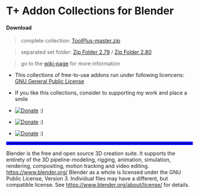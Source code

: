 # T+ Addon Collections for Blender 

 #### Download

   > complete collection: [ToolPlus-master.zip](https://github.com/mkbreuer/ToolPlus/archive/master.zip)

   > separated set folder: [Zip Folder 2.79](https://github.com/mkbreuer/ToolPlus/tree/master/2.79/Sets/zip) / [Zip Folder 2.80](https://github.com/mkbreuer/ToolPlus/tree/master/2.80/Sets/zip)

   > go to the [wiki-page](https://github.com/mkbreuer/ToolPlus/wiki) for more information


* This collections of free-to-use addons run under following licencens: [GNU General Public License](https://www.gnu.org/licenses/gpl-3.0.html) 

* If you like this collections, consider to supporting my work and place a smile

*  [![Donate](https://raw.githubusercontent.com/mkbreuer/ToolPlus/master/references/donate/donate_patreon.png)](https://www.patreon.com/tpc_mkbreuer)   :)

*  [![Donate](https://raw.githubusercontent.com/mkbreuer/ToolPlus/master/references/donate/donate_pp.png)](https://www.paypal.com/cgi-bin/webscr?cmd=_s-xclick&hosted_button_id=WRL57AYRPWDAE&source=url)   :)

*  [![Donate](https://raw.githubusercontent.com/mkbreuer/ToolPlus/master/references/donate/donate_gumroad_.png)](https://gumroad.com/l/tp_courier)   :)

 <hr style="border: 4px solid blue;" />

Blender is the free and open source 3D creation suite. It supports the entirety of the 3D pipeline-modeling, rigging, animation, simulation, rendering, compositing, motion tracking and video editing. https://www.blender.org/  Blender as a whole is licensed under the GNU Public License, Version 3. Individual files may have a different, but compatible license. See https://www.blender.org/about/license/ for details.
